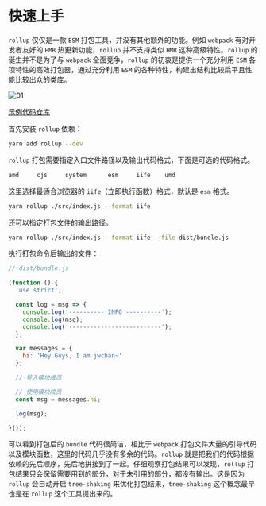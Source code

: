 # 快速上手

`rollup` 仅仅是一款 `ESM` 打包工具，并没有其他额外的功能。例如 `webpack` 有对开发者友好的 `HMR` 热更新功能，`rollup` 并不支持类似 `HMR` 这种高级特性。`rollup` 的诞生并不是为了与 `webpack` 全面竞争，`rollup` 的初衷是提供一个充分利用 `ESM` 各项特性的高效打包器，通过充分利用 `ESM` 的各种特性，构建出结构比较扁平且性能比较出众的类库。

![01](~public/rollup/01/01.png)

[示例代码仓库](https://github.com/jwchan1996/rollup-play/blob/main/01-quickly-start)

首先安装 `rollup` 依赖：

```bash
yarn add rollup --dev
```

`rollup` 打包需要指定入口文件路径以及输出代码格式，下面是可选的代码格式。

```bash
amd     cjs     system      esm     iife    umd
```

这里选择最适合浏览器的 `iife`（立即执行函数）格式，默认是 `esm` 格式。

```bash
yarn rollup ./src/index.js --format iife
```

还可以指定打包文件的输出路径。

```bash
yarn rollup ./src/index.js --format iife --file dist/bundle.js
```

执行打包命令后输出的文件：

```javascript
// dist/bundle.js

(function () {
  'use strict';

  const log = msg => {
    console.log('---------- INFO ----------');
    console.log(msg);
    console.log('--------------------------');
  };

  var messages = {
    hi: 'Hey Guys, I am jwchan~'
  };

  // 导入模块成员

  // 使用模块成员
  const msg = messages.hi;

  log(msg);

}());
```

可以看到打包后的 `bundle` 代码很简洁，相比于 `webpack` 打包文件大量的引导代码以及模块函数，这里的代码几乎没有多余的代码。`rollup` 就是把我们的代码根据依赖的先后顺序，先后地拼接到了一起。仔细观察打包结果可以发现，`rollup` 打包结果只会保留需要用到的部分，对于未引用的部分，都没有输出。这是因为 `rollup` 会自动开启 `tree-shaking` 来优化打包结果，`tree-shaking` 这个概念最早也是在 `rollup` 这个工具提出来的。